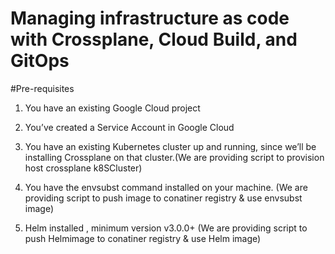 # Managing infrastructure as code with Crossplane, Cloud Build, and GitOps

#Pre-requisites

1. You have an existing Google Cloud project

2. You’ve created a Service Account in Google Cloud

3. You have an existing Kubernetes cluster up and running, since we’ll be installing Crossplane on that cluster.(We are providing script to provision host crossplane k8SCluster)

4. You have the envsubst command installed on your machine. (We are providing script to push image to conatiner registry & use envsubst image)

5. Helm installed , minimum version v3.0.0+  (We are providing script to push Helmimage to conatiner registry & use Helm image)
